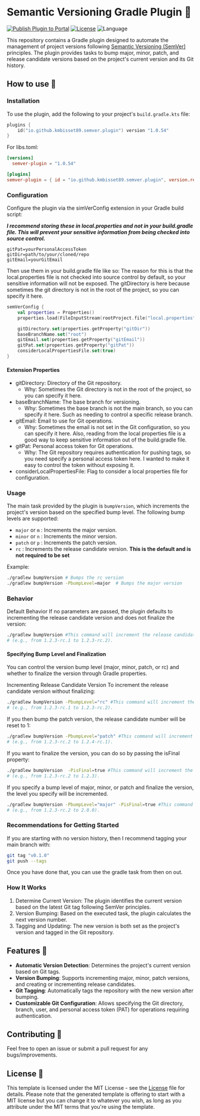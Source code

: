 # Semantic Versioning Gradle Plugin 🐘

[![Publish Plugin to Portal](https://github.com/kmbisset89/SemVer/actions/workflows/publish-plugin.yaml/badge.svg)](https://github.com/kmbisset89/SemVer/actions/workflows/publish-plugin.yaml) [![License](https://img.shields.io/github/license/cortinico/kotlin-android-template.svg)](LICENSE) ![Language](https://img.shields.io/github/languages/top/cortinico/kotlin-android-template?color=blue&logo=kotlin)

This repository contains a Gradle plugin designed to automate the management of project versions
following [Semantic Versioning (SemVer)](https://semver.org/) principles. The plugin provides tasks to bump major,
minor, patch, and release candidate versions based on the project's current version and its Git history.

## How to use 👣

### Installation

To use the plugin, add the following to your project's `build.gradle.kts` file:

```kotlin
plugins {
    id("io.github.kmbisset89.semver.plugin") version "1.0.54"
}
```

For libs.toml:

```toml
[versions]
  semver-plugin = "1.0.54"

[plugins]
semver-plugin = { id = "io.github.kmbisset89.semver.plugin", version.ref = "semver-plugin" }
```

### Configuration

Configure the plugin via the simVerConfig extension in your Gradle build script:

***I recommend storing these in local.properties and not in your build.gradle file. This will prevent your sensitive
information from being checked into source control.***

```properties
gitPat=yourPersonalAccessToken
gitDir=path/to/your/cloned/repo
gitEmail=yourGitEmail
```

Then use them in your build.gradle file like so:
The reason for this is that the local.properties file is not checked into source control by default, so your sensitive
information will not be exposed.
The gitDirectory is here because sometimes the git directory is not in the root of the project, so you can specify it
here.

```kotlin
semVerConfig {
    val properties = Properties()
    properties.load(FileInputStream(rootProject.file("local.properties")))

    gitDirectory.set(properties.getProperty("gitDir"))
    baseBranchName.set("root")
    gitEmail.set(properties.getProperty("gitEmail"))
    gitPat.set(properties.getProperty("gitPat"))
    considerLocalPropertiesFile.set(true)
}
```

#### Extension Properties

- gitDirectory: Directory of the Git repository.
    - Why: Sometimes the Git directory is not in the root of the project, so you can specify it here.
- baseBranchName: The base branch for versioning.
    - Why: Sometimes the base branch is not the main branch, so you can specify it here. Such as needing to control a
      specific release branch.
- gitEmail: Email to use for Git operations.
    - Why: Sometimes the email is not set in the Git configuration, so you can specify it here. Also, reading from the
      local properties file is a good way to keep sensitive information out of the build.gradle file.
- gitPat: Personal access token for Git operations.
    - Why: The Git repository requires authentication for pushing tags, so you need specify a personal access token
      here. I wanted to make it easy to control the token without exposing it.
- considerLocalPropertiesFile: Flag to consider a local properties file for configuration.

### Usage

The main task provided by the plugin is `bumpVersion`, which increments the project's version based on the specified
bump level. The following bump levels are supported:

- `major` or `m` : Increments the major version.
- `minor` or `n` : Increments the minor version.
- `patch` or `p` : Increments the patch version.
- `rc` : Increments the release candidate version. **This is the default and is not required to be set**

Example:

```bash
./gradlew bumpVersion # Bumps the rc version
./gradlew bumpVersion -PbumpLevel=major  # Bumps the major version
```

### Behavior

Default Behavior
If no parameters are passed, the plugin defaults to incrementing the release candidate version and does not finalize the
version:

```bash
./gradlew bumpVersion #This command will increment the release candidate number
# (e.g., from 1.2.3-rc.1 to 1.2.3-rc.2).
```

#### Specifying Bump Level and Finalization

You can control the version bump level (major, minor, patch, or rc) and whether to finalize the version through Gradle
properties.

Incrementing Release Candidate Version
To increment the release candidate version without finalizing:

```bash
./gradlew bumpVersion -PbumpLevel="rc" #This command will increment the release candidate number
# (e.g., from 1.2.3-rc.1 to 1.2.3-rc.2).
```

If you then bump the patch version, the release candidate number will be reset to 1:

```bash
./gradlew bumpVersion -PbumpLevel="patch" #This command will increment the patch number
# (e.g., from 1.2.3-rc.2 to 1.2.4-rc.1).
```

If you want to finalize the version, you can do so by passing the isFinal property:

```bash
./gradlew bumpVersion  -PisFinal=true #This command will increment the release candidate number
# (e.g., from 1.2.3-rc.2 to 1.2.3).
```

If you specify a bump level of major, minor, or patch and finalize the version, the level you specify will be
incremented.

```bash
./gradlew bumpVersion -PbumpLevel="major" -PisFinal=true #This command will increment the major number
# (e.g., from 1.2.3-rc.2 to 2.0.0).
```

### Recommendations for Getting Started

If you are starting with no version history, then I recommend tagging your main branch with:

```bash
git tag "v0.1.0"
git push --tags
```

Once you have done that, you can use the gradle task from then on out.

### How It Works

1. Determine Current Version: The plugin identifies the current version based on the latest Git tag following SemVer
   principles.
2. Version Bumping: Based on the executed task, the plugin calculates the next version number.
3. Tagging and Updating: The new version is both set as the project's version and tagged in the Git repository.

## Features 🎨

- **Automatic Version Detection**: Determines the project's current version based on Git tags.
- **Version Bumping**: Supports incrementing major, minor, patch versions, and creating or incrementing release
  candidates.
- **Git Tagging**: Automatically tags the repository with the new version after bumping.
- **Customizable Git Configuration**: Allows specifying the Git directory, branch, user, and personal access token (PAT)
  for operations requiring authentication.

## Contributing 🤝

Feel free to open an issue or submit a pull request for any bugs/improvements.

## License 📄

This template is licensed under the MIT License - see the [License](License) file for details.
Please note that the generated template is offering to start with a MIT license but you can change it to whatever you
wish, as long as you attribute under the MIT terms that you're using the template.
